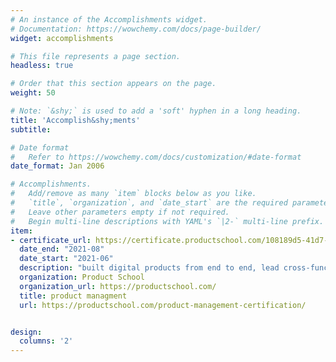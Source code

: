 ```yaml
---
# An instance of the Accomplishments widget.
# Documentation: https://wowchemy.com/docs/page-builder/
widget: accomplishments

# This file represents a page section.
headless: true

# Order that this section appears on the page.
weight: 50

# Note: `&shy;` is used to add a 'soft' hyphen in a long heading.
title: 'Accomplish&shy;ments'
subtitle:

# Date format
#   Refer to https://wowchemy.com/docs/customization/#date-format
date_format: Jan 2006

# Accomplishments.
#   Add/remove as many `item` blocks below as you like.
#   `title`, `organization`, and `date_start` are the required parameters.
#   Leave other parameters empty if not required.
#   Begin multi-line descriptions with YAML's `|2-` multi-line prefix.
item:
- certificate_url: https://certificate.productschool.com/108189d5-41d7-4392-ac9e-a66929c2f547#gs.puyws3
  date_end: "2021-08"
  date_start: "2021-06"
  description: "built digital products from end to end, lead cross-functional teams"
  organization: Product School
  organization_url: https://productschool.com/
  title: product managment 
  url: https://productschool.com/product-management-certification/


design:
  columns: '2' 
---
```

